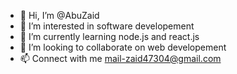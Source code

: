 - 👋 Hi, I’m @AbuZaid
- 👀 I’m interested in software developement
- 🌱 I’m currently learning node.js and react.js
- 💞️ I’m looking to collaborate on web developement 
- 📫 Connect with me mail-zaid47304@gmail.com

<!---
zaid47304/zaid47304 is a ✨ special ✨ repository because its `README.md` (this file) appears on your GitHub profile.
You can click the Preview link to take a look at your changes.
--->
